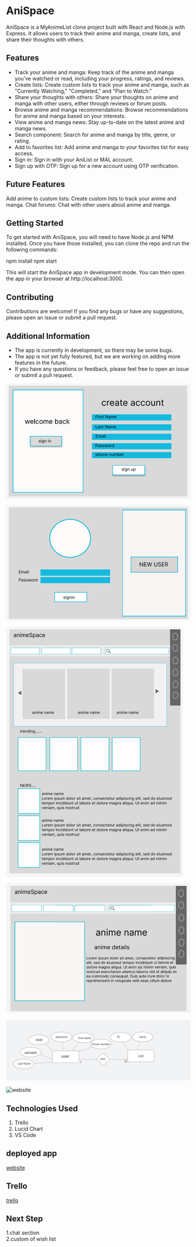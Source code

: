 # AniSpace
AniSpace is a MyAnimeList clone project built with React and Node.js with Express. It allows users to track their anime and manga, create lists, and share their thoughts with others.

## Features
* Track your anime and manga: Keep track of the anime and manga you've watched or read, including your progress, ratings, and reviews.
* Create lists: Create custom lists to track your anime and manga, such as "Currently Watching," "Completed," and "Plan to Watch."
* Share your thoughts with others: Share your thoughts on anime and manga with other users, either through reviews or forum posts.
* Browse anime and manga recommendations: Browse recommendations for anime and manga based on your interests.
* View anime and manga news: Stay up-to-date on the latest anime and manga news.
* Search component: Search for anime and manga by title, genre, or rating.
* Add to favorites list: Add anime and manga to your favorites list for easy access.
* Sign in: Sign in with your AniList or MAL account.
* Sign up with OTP: Sign up for a new account using OTP verification.

## Future Features
Add anime to custom lists: Create custom lists to track your anime and manga.
Chat forums: Chat with other users about anime and manga.

## Getting Started
To get started with AniSpace, you will need to have Node.js and NPM installed. Once you have those installed, you can clone the repo and run the following commands:

npm install
npm start

This will start the AniSpace app in development mode. You can then open the app in your browser at http://localhost:3000.

## Contributing
Contributions are welcome! If you find any bugs or have any suggestions, please open an issue or submit a pull request.

## Additional Information
* The app is currently in development, so there may be some bugs.
* The app is not yet fully featured, but we are working on adding more features in the future.
* If you have any questions or feedback, please feel free to open an issue or submit a pull request.

![signUp](./ReadMe/signup.png)

![login](./ReadMe/login.png)

![main](./ReadMe/main.png)

![animeDetails](./ReadMe/animedetails.png)

![ERD](./ReadMe/ERD.png)

![website](./ReadMe/.png)

## Technologies Used
1. Trello
2. Lucid Chart 
3. VS Code 

## deployed app

[website](https://www.example.com)

## Trello

[trello](https://trello.com/b/HXxLjblQ/project-3)

## Next Step 

1.chat section  
2.custom of wish list 

